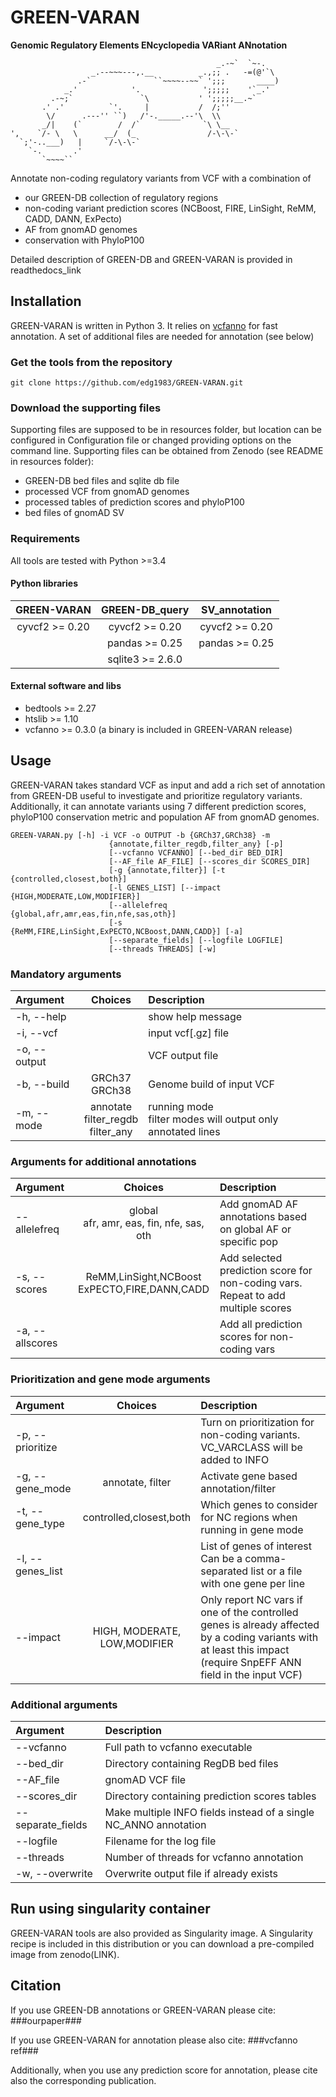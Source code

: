 # GREEN-VARAN
**Genomic Regulatory Elements ENcyclopedia VARiant ANnotation**
```
                                              _.-~`  `~-.
                  _.--~~~---,.__          _.,;; .   -=(@'`\
               .-`              ``~~~~--~~` ';;;       ____)
            _.'            '.              ';;;;;    '`_.'
         .-~;`               `\           ' ';;;;;__.~`
       .' .'          `'.     |           /  /;''
        \/      .---'' ``)   /'-._____.--'\  \\
       _/|    (`        /  /`              `\ \__
',    `/- \   \      __/  (_                /-\-\-`
  `;'-..___)   |     `/-\-\-`
    `-.       .'
       `~~~~``
```

Annotate non-coding regulatory variants from VCF with a combination of
- our GREEN-DB collection of regulatory regions
- non-coding variant prediction scores (NCBoost, FIRE, LinSight, ReMM, CADD, DANN, ExPecto)
- AF from gnomAD genomes 
- conservation with PhyloP100

Detailed description of GREEN-DB and GREEN-VARAN is provided in readthedocs_link

## Installation
GREEN-VARAN is written in Python 3. It relies on [vcfanno](https://github.com/brentp/vcfanno) for fast annotation. A set of additional files are needed for annotation (see below)

### Get the tools from the repository
```
git clone https://github.com/edg1983/GREEN-VARAN.git
```

### Download the supporting files
Supporting files are supposed to be in resources folder, but location can be configured in Configuration file or changed providing options on the command line. Supporting files can be obtained from Zenodo (see README in resources folder):
- GREEN-DB bed files and sqlite db file
- processed VCF from gnomAD genomes
- processed tables of prediction scores and phyloP100
- bed files of gnomAD SV

### Requirements
All tools are tested with Python >=3.4

#### Python libraries

| GREEN-VARAN    | GREEN-DB_query   | SV_annotation  |
|:-----------:   |:--------------:  |:-------------: |
| cyvcf2 >= 0.20 | cyvcf2 >= 0.20   | cyvcf2 >= 0.20 |
|                | pandas >= 0.25   | pandas >= 0.25 |
|                | sqlite3 >= 2.6.0 |                |

#### External software and libs
- bedtools >= 2.27
- htslib >= 1.10
- vcfanno >= 0.3.0 (a binary is included in GREEN-VARAN release)

## Usage

GREEN-VARAN takes standard VCF as input and add a rich set of annotation from GREEN-DB useful to investigate and prioritize regulatory variants. Additionally, it can annotate variants using 7 different prediction scores, phyloP100 conservation metric and population AF from gnomAD genomes. 

```
GREEN-VARAN.py [-h] -i VCF -o OUTPUT -b {GRCh37,GRCh38} -m
                      {annotate,filter_regdb,filter_any} [-p]
                      [--vcfanno VCFANNO] [--bed_dir BED_DIR]
                      [--AF_file AF_FILE] [--scores_dir SCORES_DIR]
                      [-g {annotate,filter}] [-t {controlled,closest,both}]
                      [-l GENES_LIST] [--impact {HIGH,MODERATE,LOW,MODIFIER}]
                      [--allelefreq {global,afr,amr,eas,fin,nfe,sas,oth}]
                      [-s {ReMM,FIRE,LinSight,ExPECTO,NCBoost,DANN,CADD}] [-a]
                      [--separate_fields] [--logfile LOGFILE]
                      [--threads THREADS] [-w]
```
### Mandatory arguments
| Argument           | Choices      | Description |
|:---------          |:-----------: |:------------|
|-h, --help          |              | show help message |
|-i, --vcf           |              | input vcf[.gz] file |
|-o, --output        |              | VCF output file |
|-b, --build         | GRCh37<br>GRCh38 | Genome build of input VCF |
|-m, --mode          | annotate<br>filter_regdb<br>filter_any | running mode<br>filter modes will output only annotated lines |

### Arguments for additional annotations
| Argument           | Choices      | Description |
|:---------          |:-----------: |:------------|
|--allelefreq | global<br>afr, amr, eas, fin, nfe, sas, oth | Add gnomAD AF annotations based on global AF or specific pop |
| -s, --scores | ReMM,LinSight,NCBoost<br>ExPECTO,FIRE,DANN,CADD | Add selected prediction score for non-coding vars. Repeat to add multiple scores |
| -a, --allscores | | Add all prediction scores for non-coding vars |

### Prioritization and gene mode arguments
| Argument           | Choices      | Description |
|:---------          |:-----------: |:------------|
|-p, --prioritize | | Turn on prioritization for non-coding variants.<br>VC_VARCLASS will be added to INFO |
|-g, --gene_mode | annotate, filter | Activate gene based annotation/filter |
|-t, --gene_type | controlled,closest,both | Which genes to consider for NC regions when running in gene mode | 
|-l, --genes_list | | List of genes of interest<br>Can be a comma-separated list or a file with one gene per line |
|--impact | HIGH, MODERATE,<br>LOW,MODIFIER | Only report NC vars if one of the controlled genes is already affected by a coding variants with at least this impact (require SnpEFF ANN field in the input VCF) |

### Additional arguments
| Argument           | Description |
|:---------          |:------------|
|--vcfanno | Full path to vcfanno executable |
|--bed_dir | Directory containing RegDB bed files |
|--AF_file | gnomAD VCF file |
|--scores_dir | Directory containing prediction scores tables 
|--separate_fields | Make multiple INFO fields instead of a single NC_ANNO annotation |
| --logfile | Filename for the log file |
| --threads | Number of threads for vcfanno annotation |
| -w, --overwrite | Overwrite output file if already exists |

## Run using singularity container

GREEN-VARAN tools are also provided as Singularity image. A Singularity recipe is included in this distribution or you can download a pre-compiled image from zenodo(LINK).

## Citation

If you use GREEN-DB annotations or GREEN-VARAN please cite:
###ourpaper###

If you use GREEN-VARAN for annotation please also cite:
###vcfanno ref###

Additionally, when you use any prediction score for annotation, please cite also the corresponding publication.

